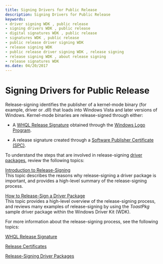 ```yaml
---
title: Signing Drivers for Public Release
description: Signing Drivers for Public Release
keywords:
- driver signing WDK , public release
- signing drivers WDK , public release
- digital signatures WDK , public release
- signatures WDK , public release
- public release driver signing WDK
- release signing WDK
- public release driver signing WDK , release signing
- release signing WDK , about release signing
- release signatures WDK
ms.date: 04/20/2017
---
```


# Signing Drivers for Public Release


Release-signing identifies the publisher of a kernel-mode binary (for example, driver or *.dll*) that loads into Windows Vista and later versions of Windows. Kernel-mode binaries are release-signed through either:

-   A [WHQL Release Signature](whql-release-signature.md) obtained through the [Windows Logo Program](/windows-hardware/drivers).

-   A release signature created through a [Software Publisher Certificate (SPC)](./deprecation-of-software-publisher-certificates-and-commercial-release-certificates.md).

To understand the steps that are involved in release-signing [driver packages](driver-packages.md), review the following topics:

<a href="" id="introduction-to-release-signing"></a>[Introduction to Release-Signing](introduction-to-release-signing.md)  
This topic describes the reasons why release-signing a driver package is important, and provides a high-level summary of the release-signing process.

<a href="" id="how-to-release-sign-a-driver-package"></a>[How to Release-Sign a Driver Package](how-to-release-sign-a-driver-package.md)  
This topic provides a high-level overview of the release-signing process, and reviews many examples of release-signing by using the *ToastPkg* sample driver package within the Windows Driver Kit (WDK).

For more information about the release-signing process, see the following topics:

[WHQL Release Signature](whql-release-signature.md)

[Release Certificates](release-certificates.md)

[Release-Signing Driver Packages](./deprecation-of-software-publisher-certificates-and-commercial-release-certificates.md)